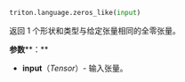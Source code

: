 ```python
triton.language.zeros_like(input)
```


返回 1 个形状和类型与给定张量相同的全零张量。


**参数****：**

* **input**（*Tensor*）- 输入张量。

